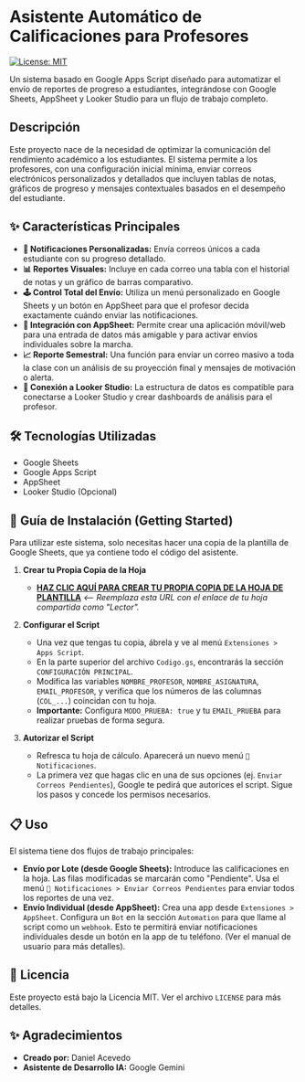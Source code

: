 # Asistente Automático de Calificaciones para Profesores

[![License: MIT](https://img.shields.io/badge/License-MIT-yellow.svg)](https://opensource.org/licenses/MIT)

Un sistema basado en Google Apps Script diseñado para automatizar el envío de reportes de progreso a estudiantes, integrándose con Google Sheets, AppSheet y Looker Studio para un flujo de trabajo completo.

## Descripción

Este proyecto nace de la necesidad de optimizar la comunicación del rendimiento académico a los estudiantes. El sistema permite a los profesores, con una configuración inicial mínima, enviar correos electrónicos personalizados y detallados que incluyen tablas de notas, gráficos de progreso y mensajes contextuales basados en el desempeño del estudiante.

## ✨ Características Principales

- **📧 Notificaciones Personalizadas:** Envía correos únicos a cada estudiante con su progreso detallado.
- **📊 Reportes Visuales:** Incluye en cada correo una tabla con el historial de notas y un gráfico de barras comparativo.
- **🕹️ Control Total del Envío:** Utiliza un menú personalizado en Google Sheets y un botón en AppSheet para que el profesor decida exactamente cuándo enviar las notificaciones.
- **📱 Integración con AppSheet:** Permite crear una aplicación móvil/web para una entrada de datos más amigable y para activar envíos individuales sobre la marcha.
- **📈 Reporte Semestral:** Una función para enviar un correo masivo a toda la clase con un análisis de su proyección final y mensajes de motivación o alerta.
- **🔗 Conexión a Looker Studio:** La estructura de datos es compatible para conectarse a Looker Studio y crear dashboards de análisis para el profesor.

## 🛠️ Tecnologías Utilizadas

- Google Sheets
- Google Apps Script
- AppSheet
- Looker Studio (Opcional)

## 🚀 Guía de Instalación (Getting Started)

Para utilizar este sistema, solo necesitas hacer una copia de la plantilla de Google Sheets, que ya contiene todo el código del asistente.

1.  **Crear tu Propia Copia de la Hoja**
    * **[HAZ CLIC AQUÍ PARA CREAR TU PROPIA COPIA DE LA HOJA DE PLANTILLA](https://docs.google.com/spreadsheets/d/1C_5Hez9VQD8Uv5zTGe6BLQTV1LOMx80oVF23oQ4A8YA/edit?usp=sharing)** _<-- Reemplaza esta URL con el enlace de tu hoja compartida como "Lector"._

2.  **Configurar el Script**
    * Una vez que tengas tu copia, ábrela y ve al menú `Extensiones > Apps Script`.
    * En la parte superior del archivo `Codigo.gs`, encontrarás la sección `CONFIGURACIÓN PRINCIPAL`.
    * Modifica las variables `NOMBRE_PROFESOR`, `NOMBRE_ASIGNATURA`, `EMAIL_PROFESOR`, y verifica que los números de las columnas (`COL_...`) coincidan con tu hoja.
    * **Importante:** Configura `MODO_PRUEBA: true` y tu `EMAIL_PRUEBA` para realizar pruebas de forma segura.

3.  **Autorizar el Script**
    * Refresca tu hoja de cálculo. Aparecerá un nuevo menú `📧 Notificaciones`.
    * La primera vez que hagas clic en una de sus opciones (ej. `Enviar Correos Pendientes`), Google te pedirá que autorices el script. Sigue los pasos y concede los permisos necesarios.

## 📋 Uso

El sistema tiene dos flujos de trabajo principales:

- **Envío por Lote (desde Google Sheets):** Introduce las calificaciones en la hoja. Las filas modificadas se marcarán como "Pendiente". Usa el menú `📧 Notificaciones > Enviar Correos Pendientes` para enviar todos los reportes de una vez.
- **Envío Individual (desde AppSheet):** Crea una app desde `Extensiones > AppSheet`. Configura un `Bot` en la sección `Automation` para que llame al script como un `webhook`. Esto te permitirá enviar notificaciones individuales desde un botón en la app de tu teléfono. (Ver el manual de usuario para más detalles).

## 📄 Licencia

Este proyecto está bajo la Licencia MIT. Ver el archivo `LICENSE` para más detalles.

## ✨ Agradecimientos

-   **Creado por:** Daniel Acevedo
-   **Asistente de Desarrollo IA:** Google Gemini
